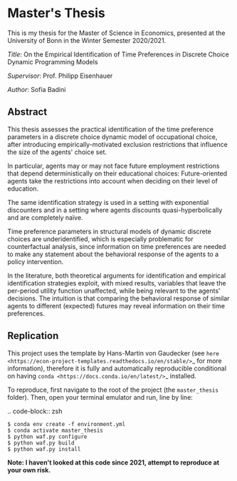 Master's Thesis
===============

This is my thesis for the Master of Science in Economics,
presented at the University of Bonn in the Winter Semester 2020/2021.

*Title*: On the Empirical Identification of Time Preferences in Discrete Choice
Dynamic Programming Models

*Supervisor*: Prof. Philipp Eisenhauer

*Author*: Sofia Badini


Abstract
--------

This thesis assesses the practical identification of the time preference parameters
in a discrete choice dynamic model of occupational choice, after introducing
empirically-motivated exclusion restrictions that influence the size of the agents'
choice set.

In particular, agents may or may not face future employment restrictions
that depend deterministically on their educational choices: Future-oriented agents
take the restrictions into account when deciding on their level of education.

The same identification strategy is used in a setting with exponential discounters
and in a setting where agents discounts quasi-hyperbolically and are completely naïve.

Time preference parameters in structural models of dynamic discrete choices are
underidentified, which is especially problematic for counterfactual analysis,
since information on time preferences are needed to make any statement about the
behavioral response of the agents to a policy intervention.

In the literature, both theoretical arguments for identification and empirical
identification strategies exploit, with mixed results, variables that leave the
per-period utility function unaffected, while being relevant to the agents'
decisions. The intuition is that comparing the behavioral response of similar agents
to different (expected) futures may reveal information on their time preferences.


Replication
-----------

This project uses the template by Hans-Martin von Gaudecker (see
`here <https://econ-project-templates.readthedocs.io/en/stable/>`_ for more information),
therefore it is fully and automatically reproducible conditional on having
`conda <https://docs.conda.io/en/latest/>`_ installed.

To reproduce, first navigate to the root of the project (the `master_thesis` folder).
Then, open your terminal emulator and run, line by line:

.. code-block:: zsh

    $ conda env create -f environment.yml
    $ conda activate master_thesis
    $ python waf.py configure
    $ python waf.py build
    $ python waf.py install


**Note: I haven't looked at this code since 2021, attempt to reproduce at your own risk.**
